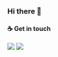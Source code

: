 ### Hi there 👋
#### ☕ Get in touch
[![](https://badgen.net/badge/Shmuel%20Raichman/Linkedin/blue)](https://il.linkedin.com/in/shmuel-raichman)
[![](https://badgen.net/badge/Shmuel%20Raichman/stackoverflow/orange)](https://stackoverflow.com/users/9202256/shmuel)

<!--

[[Smuel](https://badges.greenkeeper.io/smuel1414/smuel1414.svg)](https://github.com/smuel1414/smuel1414/issues?q=label%3Asmuel)

**smuel1414/smuel1414** is a ✨ _special_ ✨ repository because its `README.md` (this file) appears on your GitHub profile.

Here are some ideas to get you started:

- 🔭 I’m currently working on ...
- 🌱 I’m currently learning ...
- 👯 I’m looking to collaborate on ...
- 🤔 I’m looking for help with ...
- 💬 Ask me about ...
- 📫 How to reach me: ...
- 😄 Pronouns: ...
- ⚡ Fun fact: ...
-->
